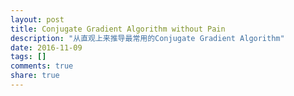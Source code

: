 ```yaml
---
layout: post
title: Conjugate Gradient Algorithm without Pain
description: "从直观上来推导最常用的Conjugate Gradient Algorithm"
date: 2016-11-09
tags: []
comments: true
share: true
---
```

